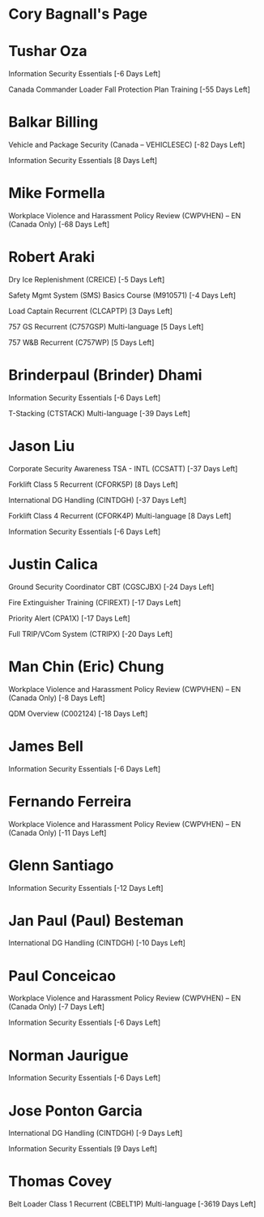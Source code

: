 # Cory Bagnall's Page




# Tushar Oza


Information Security Essentials [-6 Days Left]

Canada Commander Loader Fall Protection Plan Training [-55 Days Left]



# Balkar Billing


Vehicle and Package Security (Canada – VEHICLESEC) [-82 Days Left]

Information Security Essentials [8 Days Left]



# Mike Formella


Workplace Violence and Harassment Policy Review (CWPVHEN) – EN (Canada Only) [-68 Days Left]



# Robert Araki


Dry Ice Replenishment (CREICE) [-5 Days Left]

Safety Mgmt System (SMS) Basics Course (M910571) [-4 Days Left]

Load Captain Recurrent (CLCAPTP) [3 Days Left]

757 GS Recurrent (C757GSP) Multi-language [5 Days Left]

757 W&B Recurrent (C757WP) [5 Days Left]



# Brinderpaul (Brinder) Dhami


Information Security Essentials [-6 Days Left]

T-Stacking (CTSTACK) Multi-language [-39 Days Left]



# Jason Liu


Corporate Security Awareness TSA - INTL (CCSATT) [-37 Days Left]

Forklift Class 5 Recurrent (CFORK5P) [8 Days Left]

International DG Handling (CINTDGH) [-37 Days Left]

Forklift Class 4 Recurrent (CFORK4P) Multi-language [8 Days Left]

Information Security Essentials [-6 Days Left]



# Justin Calica


Ground Security Coordinator CBT (CGSCJBX) [-24 Days Left]

Fire Extinguisher Training (CFIREXT) [-17 Days Left]

Priority Alert (CPA1X) [-17 Days Left]

Full TRIP/VCom System (CTRIPX) [-20 Days Left]



# Man Chin (Eric) Chung


Workplace Violence and Harassment Policy Review (CWPVHEN) – EN (Canada Only) [-8 Days Left]

QDM Overview (C002124) [-18 Days Left]



# James Bell


Information Security Essentials [-6 Days Left]



# Fernando Ferreira


Workplace Violence and Harassment Policy Review (CWPVHEN) – EN (Canada Only) [-11 Days Left]



# Glenn Santiago


Information Security Essentials [-12 Days Left]



# Jan Paul (Paul) Besteman


International DG Handling (CINTDGH) [-10 Days Left]



# Paul Conceicao


Workplace Violence and Harassment Policy Review (CWPVHEN) – EN (Canada Only) [-7 Days Left]

Information Security Essentials [-6 Days Left]



# Norman Jaurigue


Information Security Essentials [-6 Days Left]



# Jose Ponton Garcia


International DG Handling (CINTDGH) [-9 Days Left]

Information Security Essentials [9 Days Left]



# Thomas Covey


Belt Loader Class 1 Recurrent (CBELT1P) Multi-language [-3619 Days Left]



